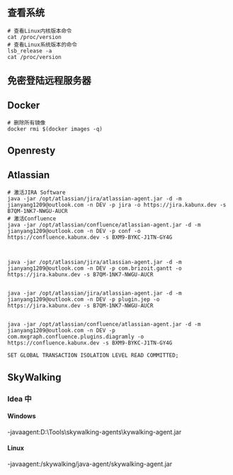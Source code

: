 ## 查看系统
```
# 查看Linux内核版本命令
cat /proc/version
# 查看Linux系统版本的命令
lsb_release -a
cat /proc/version
```

## 免密登陆远程服务器

## Docker

```
# 删除所有镜像
docker rmi $(docker images -q)
```


## Openresty


## Atlassian

```
# 激活JIRA Software
java -jar /opt/atlassian/jira/atlassian-agent.jar -d -m jianyang1209@outlook.com -n DEV -p jira -o https://jira.kabunx.dev -s B7QM-1NK7-NWGU-AUCR
# 激活Confluence
java -jar /opt/atlassian/confluence/atlassian-agent.jar -d -m jianyang1209@outlook.com -n DEV -p conf -o https://confluence.kabunx.dev -s BXM9-BYKC-J1TN-GY4G



java -jar /opt/atlassian/jira/atlassian-agent.jar -d -m jianyang1209@outlook.com -n DEV -p com.brizoit.gantt -o https://jira.kabunx.dev -s B7QM-1NK7-NWGU-AUCR


java -jar /opt/atlassian/jira/atlassian-agent.jar -d -m jianyang1209@outlook.com -n DEV -p plugin.jep -o https://jira.kabunx.dev -s B7QM-1NK7-NWGU-AUCR


java -jar /opt/atlassian/confluence/atlassian-agent.jar -d -m jianyang1209@outlook.com -n DEV -p com.mxgraph.confluence.plugins.diagramly -o https://confluence.kabunx.dev -s BXM9-BYKC-J1TN-GY4G

SET GLOBAL TRANSACTION ISOLATION LEVEL READ COMMITTED;
```

## SkyWalking

### Idea 中
#### Windows
-javaagent:D:\Tools\skywalking-agents\kywalking-agent.jar
#### Linux
-javaagent:/skywalking/java-agent/skywalking-agent.jar